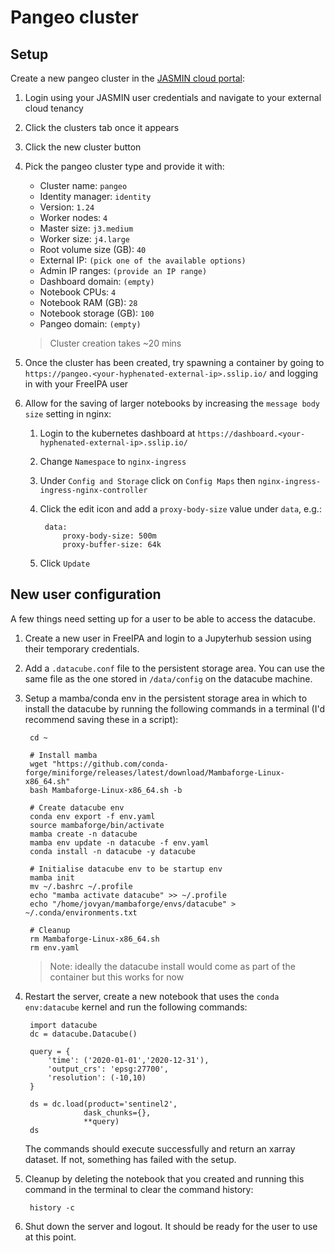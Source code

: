 # Pangeo cluster

## Setup

Create a new pangeo cluster in the [JASMIN cloud portal](https://cloud.jasmin.ac.uk/):

1. Login using your JASMIN user credentials and navigate to your external cloud tenancy
2. Click the clusters tab once it appears
3. Click the new cluster button
4. Pick the pangeo cluster type and provide it with:

    * Cluster name: `pangeo`
    * Identity manager: `identity`
    * Version: `1.24`
    * Worker nodes: `4`
    * Master size: `j3.medium`
    * Worker size: `j4.large`
    * Root volume size (GB): `40`
    * External IP: `(pick one of the available options)`
    * Admin IP ranges: `(provide an IP range)`
    * Dashboard domain: `(empty)`
    * Notebook CPUs: `4`
    * Notebook RAM (GB): `28`
    * Notebook storage (GB): `100`
    * Pangeo domain: `(empty)`

    > Cluster creation takes ~20 mins

5. Once the cluster has been created, try spawning a container by going to `https://pangeo.<your-hyphenated-external-ip>.sslip.io/` and logging in with your FreeIPA user
6. Allow for the saving of larger notebooks by increasing the `message body size` setting in nginx:
    
    1. Login to the kubernetes dashboard at `https://dashboard.<your-hyphenated-external-ip>.sslip.io/`
    2. Change `Namespace` to `nginx-ingress`
    3. Under `Config and Storage` click on `Config Maps` then `nginx-ingress-ingress-nginx-controller`
    4. Click the edit icon and add a `proxy-body-size` value under `data`, e.g.:

            data:
                proxy-body-size: 500m
                proxy-buffer-size: 64k
    5. Click `Update`

## New user configuration

A few things need setting up for a user to be able to access the datacube.

1. Create a new user in FreeIPA and login to a Jupyterhub session using their temporary credentials.
2. Add a `.datacube.conf` file to the persistent storage area. You can use the same file as the one stored in `/data/config` on the datacube machine.
3. Setup a mamba/conda env in the persistent storage area in which to install the datacube by running the following commands in a terminal (I'd recommend saving these in a script):

        cd ~

        # Install mamba
        wget "https://github.com/conda-forge/miniforge/releases/latest/download/Mambaforge-Linux-x86_64.sh"
        bash Mambaforge-Linux-x86_64.sh -b

        # Create datacube env
        conda env export -f env.yaml
        source mambaforge/bin/activate
        mamba create -n datacube
        mamba env update -n datacube -f env.yaml
        conda install -n datacube -y datacube

        # Initialise datacube env to be startup env
        mamba init
        mv ~/.bashrc ~/.profile
        echo "mamba activate datacube" >> ~/.profile
        echo "/home/jovyan/mambaforge/envs/datacube" > ~/.conda/environments.txt

        # Cleanup
        rm Mambaforge-Linux-x86_64.sh
        rm env.yaml

    > Note: ideally the datacube install would come as part of the container but this works for now

4. Restart the server, create a new notebook that uses the `conda env:datacube` kernel and run the following commands:

        import datacube
        dc = datacube.Datacube()

        query = {
            'time': ('2020-01-01','2020-12-31'),
            'output_crs': 'epsg:27700',
            'resolution': (-10,10)
        }

        ds = dc.load(product='sentinel2',
                    dask_chunks={},
                    **query)
        ds

    The commands should execute successfully and return an xarray dataset. If not, something has failed with the setup.

5. Cleanup by deleting the notebook that you created and running this command in the terminal to clear the command history:

        history -c

6. Shut down the server and logout. It should be ready for the user to use at this point.
